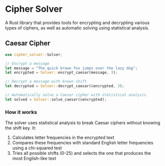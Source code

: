 # Cipher Solver

A Rust library that provides tools for encrypting and decrypting various types of ciphers, as well as automatic solving using statistical analysis.


## Caesar Cipher

```rust
use cipher_solver::Solver;

// Encrypt a message
let message = "The quick brown fox jumps over the lazy dog";
let encrypted = Solver::encrypt_caesar(message, 3);

// Decrypt a message with known shift
let decrypted = Solver::decrypt_caesar(&encrypted, 3);

// Automatically solve a Caesar cipher with statistical analysis
let solved = Solver::solve_caesar(&encrypted);
```

### How it works

The solver uses statistical analysis to break Caesar ciphers without knowing the shift key. It:

1. Calculates letter frequencies in the encrypted text
2. Compares these frequencies with standard English letter frequencies using a chi-squared test
3. Tries all possible shifts (0-25) and selects the one that produces the most English-like text